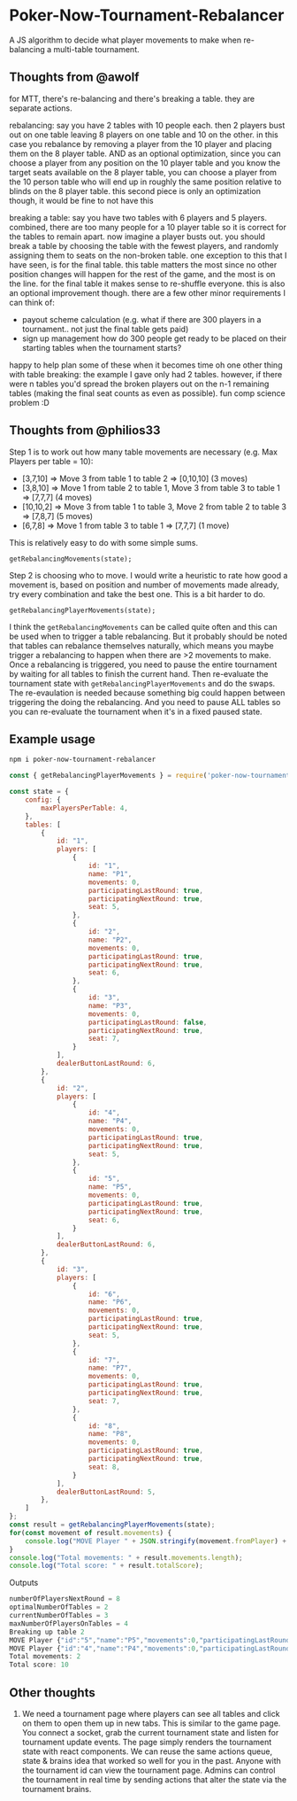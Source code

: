 # Poker-Now-Tournament-Rebalancer

A JS algorithm to decide what player movements to make when re-balancing a multi-table tournament.

## Thoughts from @awolf

for MTT, there's re-balancing and there's breaking a table. they are separate actions.

rebalancing: say you have 2 tables with 10 people each. then 2 players bust out on one table leaving 8 players on one table and 10 on the other. in this case you rebalance by removing a player from the 10 player and placing them on the 8 player table. AND as an optional optimization, since you can choose a player from any position on the 10 player table and you know the target seats available on the 8 player table, you can choose a player from the 10 person table who will end up in roughly the same position relative to blinds on the 8 player table. this second piece is only an optimization though, it would be fine to not have this

breaking a table: say you have two tables with 6 players and 5 players. combined, there are too many people for a 10 player table so it is correct for the tables to remain apart. now imagine a player busts out. you should break a table by choosing the table with the fewest players, and randomly assigning them to seats on the non-broken table. one exception to this that I have seen, is for the final table. this table matters the most since no other position changes will happen for the rest of the game, and the most is on the line. for the final table it makes sense to re-shuffle everyone. this is also an optional improvement though.
there are a few other minor requirements I can think of: 

 * payout scheme calculation (e.g. what if there are 300 players in a tournament.. not just the final table gets paid)
 * sign up management how do 300 people get ready to be placed on their starting tables when the tournament starts?

happy to help plan some of these when it becomes time
oh one other thing with table breaking: the example I gave only had 2 tables. however, if there were n tables you'd spread the broken players out on the n-1 remaining tables (making the final seat counts as even as possible). fun comp science problem :D

## Thoughts from @philios33

Step 1 is to work out how many table movements are necessary (e.g. Max Players per table = 10):
 * [3,7,10] => Move 3 from table 1 to table 2 => [0,10,10] (3 moves)
 * [3,8,10] => Move 1 from table 2 to table 1, Move 3 from table 3 to table 1 => [7,7,7] (4 moves)
 * [10,10,2] => Move 3 from table 1 to table 3, Move 2 from table 2 to table 3 => [7,8,7] (5 moves)
 * [6,7,8] => Move 1 from table 3 to table 1 => [7,7,7] (1 move)

This is relatively easy to do with some simple sums.

`getRebalancingMovements(state);`

Step 2 is choosing who to move.  I would write a heuristic to rate how good a movement is, based on position and number of movements made already, try every combination and take the best one.  This is a bit harder to do.

`getRebalancingPlayerMovements(state);`

I think the `getRebalancingMovements` can be called quite often and this can be used when to trigger a table rebalancing.  But it probably should be noted that tables can rebalance themselves naturally, which means you maybe trigger a rebalancing to happen when there are >2 movements to make.  Once a rebalancing is triggered, you need to pause the entire tournament by waiting for all tables to finish the current hand.  Then re-evaluate the tournament state with `getRebalancingPlayerMovements` and do the swaps.  The re-evaulation is needed because something big could happen between triggering the doing the rebalancing.  And you need to pause ALL tables so you can re-evaluate the tournament when it's in a fixed paused state.

## Example usage

```sh
npm i poker-now-tournament-rebalancer
```

```js
const { getRebalancingPlayerMovements } = require('poker-now-tournament-rebalancer');

const state = {
    config: {
        maxPlayersPerTable: 4,
    },
    tables: [
        {
            id: "1",
            players: [
                {
                    id: "1",
                    name: "P1",
                    movements: 0,
                    participatingLastRound: true,
                    participatingNextRound: true,
                    seat: 5,
                },
                {
                    id: "2",
                    name: "P2",
                    movements: 0,
                    participatingLastRound: true,
                    participatingNextRound: true,
                    seat: 6,
                },
                {
                    id: "3",
                    name: "P3",
                    movements: 0,
                    participatingLastRound: false,
                    participatingNextRound: true,
                    seat: 7,
                }
            ],
            dealerButtonLastRound: 6,
        },
        {
            id: "2",
            players: [
                {
                    id: "4",
                    name: "P4",
                    movements: 0,
                    participatingLastRound: true,
                    participatingNextRound: true,
                    seat: 5,
                },
                {
                    id: "5",
                    name: "P5",
                    movements: 0,
                    participatingLastRound: true,
                    participatingNextRound: true,
                    seat: 6,
                }
            ],
            dealerButtonLastRound: 6,
        },
        {
            id: "3",
            players: [
                {
                    id: "6",
                    name: "P6",
                    movements: 0,
                    participatingLastRound: true,
                    participatingNextRound: true,
                    seat: 5,
                },
                {
                    id: "7",
                    name: "P7",
                    movements: 0,
                    participatingLastRound: true,
                    participatingNextRound: true,
                    seat: 7,
                },
                {
                    id: "8",
                    name: "P8",
                    movements: 0,
                    participatingLastRound: true,
                    participatingNextRound: true,
                    seat: 8,
                }
            ],
            dealerButtonLastRound: 5,
        },
    ]
};
const result = getRebalancingPlayerMovements(state);
for(const movement of result.movements) {
    console.log("MOVE Player " + JSON.stringify(movement.fromPlayer) + " at table " + movement.fromTable.id + " -> to Table " + movement.to.tableId + " Seat " + movement.to.seat + " New Position " + movement.to.position);
}
console.log("Total movements: " + result.movements.length);
console.log("Total score: " + result.totalScore);
```

Outputs

```js
numberOfPlayersNextRound = 8
optimalNumberOfTables = 2
currentNumberOfTables = 3
maxNumberOfPlayersOnTables = 4
Breaking up table 2
MOVE Player {"id":"5","name":"P5","movements":0,"participatingLastRound":true,"participatingNextRound":true,"seat":6,"position":"D"} at table 2 -> to Table 1 Seat 1 New Position SB
MOVE Player {"id":"4","name":"P4","movements":0,"participatingLastRound":true,"participatingNextRound":true,"seat":5,"position":"SB"} at table 2 -> to Table 3 Seat 6 New Position D
Total movements: 2
Total score: 10
```


## Other thoughts

1. We need a tournament page where players can see all tables and click on them to open them up in new tabs.
This is similar to the game page.  You connect a socket, grab the current tournament state and listen for tournament update events.
The page simply renders the tournament state with react components.  We can reuse the same actions queue, state & brains idea that worked so well for you in the past.  Anyone with the tournament id can view the tournament page.  Admins can control the tournament in real time by sending actions that alter the state via the tournament brains.